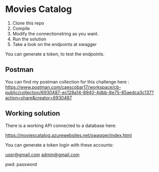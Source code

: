 # Movies Catalog

 1. Clone this repo
 2. Compile
 3. Modify the connectionstring as you want.
 4. Run the solution
 5. Take a look on the endpoints at swagger


You can generate a token, to test the endpoints.

## Postman

You can find my postman collection for this challenge here :
https://www.postman.com/caescobar17/workspace/cb-public/collection/6930487-ec128a14-8940-4dbb-8e75-85aedca3c137?action=share&creator=6930487

## Working solution

There is a working API connected to a database here:

https://moviescatalog.azurewebsites.net/swagger/index.html

You can generate a token login with these accounts:

user@gmail.com
admin@gmail.com

pwd: password